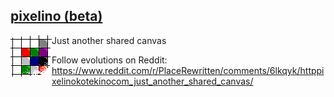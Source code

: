 ## <a href="http://pixelino.kotekino.com">pixelino (beta)</a>
Just another shared canvas
<img src="https://raw.githubusercontent.com/kotekino/pixelino/master/img/logo.png" align="left"> 

Follow evolutions on Reddit:
https://www.reddit.com/r/PlaceRewritten/comments/6lkqyk/httppixelinokotekinocom_just_another_shared_canvas/
